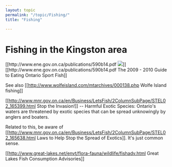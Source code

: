 ```yaml
---
layout: topic
permalink: "/topic/Fishing/"
title: "Fishing"

---
```


<h1>Fishing in the Kingston area</h1>
[[http://www.ene.gov.on.ca/publications/590b14.pdf <img src="http://www.ene.gov.on.ca/en/water/fishguide/images/en.gif" class="floatright span-8">]]
[[http://www.ene.gov.on.ca/publications/590b14.pdf  The 2009 - 2010 Guide to Eating Ontario Sport Fish]]

See also [[http://www.wolfeisland.com/mtarchives/000138.php Wolfe Island fishing]]

[[http://www.mnr.gov.on.ca/en/Business/LetsFish/2ColumnSubPage/STEL02_165399.html Stop the Invasion!]] -- Harmful Exotic Species: Ontario's waters are threatened by exotic species that can be spread unknowingly by anglers and boaters.

Related to this, be aware of [[http://www.mnr.gov.on.ca/en/Business/LetsFish/2ColumnSubPage/STEL02_165638.html Laws to Help Stop the Spread of Exotics]].  It's just common sense.


[[http://www.great-lakes.net/envt/flora-fauna/wildlife/fishadv.html Great Lakes Fish Consumption Advisories]]



